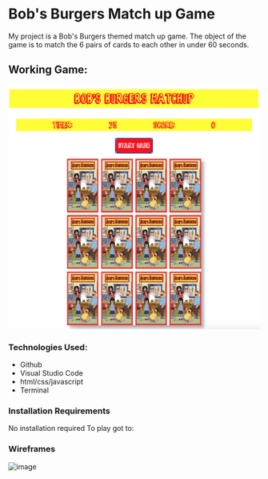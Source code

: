 # Bob's Burgers Match up Game

My project is a Bob's Burgers themed match up game. The object of the game is to match the 6 pairs of cards to each other in under 60 seconds. 

## Working Game:
![image](https://raw.githubusercontent.com/MartezMcDaniel/ProjectOne/main/images/Screen%20Shot%202020-12-29%20at%2012.36.58%20AM.png)

### Technologies Used:
- Github
- Visual Studio Code
- html/css/javascript
- Terminal

### Installation Requirements
No installation required
To play got to: 

### Wireframes
![image](https://media.git.generalassemb.ly/user/32792/files/ea3fb500-407f-11eb-8eba-4f27062689d9)

